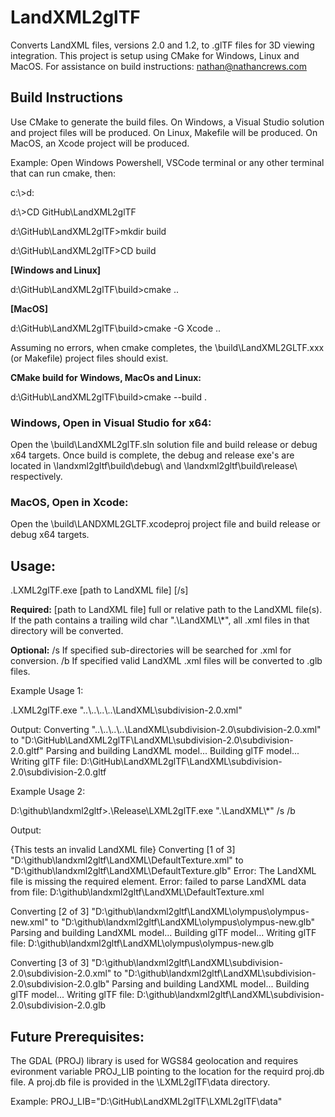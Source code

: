 # LandXML2glTF
Converts LandXML files, versions 2.0 and 1.2, to .glTF files for 3D viewing integration. This project is setup using CMake for Windows, Linux and MacOS.
For assistance on build instructions: nathan@nathancrews.com

<h2>Build Instructions</h2>
Use CMake to generate the build files. On Windows, a Visual Studio solution and project files will be produced.
On Linux, Makefile will be produced. On MacOS, an Xcode project will be produced.

Example: Open Windows Powershell, VSCode terminal or any other terminal that can run cmake, then:

c:\\>d:

d:\\>CD GitHub\\LandXML2glTF

d:\\GitHub\\LandXML2glTF>mkdir build

d:\\GitHub\\LandXML2glTF>CD build

<b>[Windows and Linux]</b>

d:\\GitHub\\LandXML2glTF\build>cmake ..

<b>[MacOS]</b>

d:\\GitHub\\LandXML2glTF\build>cmake -G Xcode ..

Assuming no errors, when cmake completes, the \build\LandXML2GLTF.xxx (or Makefile) project files should exist.

<b>CMake build for Windows, MacOs and Linux:</b>

d:\\GitHub\\LandXML2glTF\build>cmake --build .

<h3>Windows, Open in Visual Studio for x64:</h3>
Open the \build\LandXML2glTF.sln solution file and build release or debug x64 targets.
Once build is complete, the debug and release exe's are located in \landxml2gltf\build\debug\ and \landxml2gltf\build\release\ respectively.

<h3>MacOS, Open in Xcode:</h3>
Open the \build\LANDXML2GLTF.xcodeproj project file and build release or debug x64 targets.

<h2>Usage:</h2>
.LXML2glTF.exe [path to LandXML file] [/s]

<b>Required:</b> [path to LandXML file] full or relative path to the LandXML file(s). If the path contains a trailing wild char ".\\LandXML\\*", all .xml files in that directory will be converted.

<b>Optional:</b> /s If specified sub-directories will be searched for .xml for conversion.
                 /b If specified valid LandXML .xml files will be converted to .glb files.

Example Usage 1:

.LXML2glTF.exe "..\\..\\..\\..\\LandXML\subdivision-2.0.xml"

Output:
Converting "..\\..\\..\\..\\LandXML\\subdivision-2.0\\subdivision-2.0.xml" to "D:\\GitHub\\LandXML2glTF\\LandXML\\subdivision-2.0\\subdivision-2.0.gltf"
Parsing and building LandXML model...
Building glTF model...
Writing glTF file: D:\GitHub\LandXML2glTF\LandXML\subdivision-2.0\subdivision-2.0.gltf

Example Usage 2:

D:\github\landxml2gltf>.\Release\LXML2glTF.exe ".\\LandXML\\*" /s /b

Output:

{This tests an invalid LandXML file} Converting [1 of 3] "D:\\github\\landxml2gltf\\LandXML\\DefaultTexture.xml" to "D:\\github\\landxml2gltf\\LandXML\\DefaultTexture.glb"
Error: The LandXML file is missing the required <Units> element.
Error: failed to parse LandXML data from file: D:\github\landxml2gltf\LandXML\DefaultTexture.xml

Converting [2 of 3] "D:\\github\\landxml2gltf\\LandXML\\olympus\\olympus-new.xml" to "D:\\github\\landxml2gltf\\LandXML\\olympus\\olympus-new.glb"
Parsing and building LandXML model...
Building glTF model...
Writing glTF file: D:\github\landxml2gltf\LandXML\olympus\olympus-new.glb

Converting [3 of 3] "D:\\github\\landxml2gltf\\LandXML\\subdivision-2.0\\subdivision-2.0.xml" to "D:\\github\\landxml2gltf\\LandXML\\subdivision-2.0\\subdivision-2.0.glb"
Parsing and building LandXML model...
Building glTF model...
Writing glTF file: D:\github\landxml2gltf\LandXML\subdivision-2.0\subdivision-2.0.glb


<h2>Future Prerequisites:</h2>

The GDAL (PROJ) library is used for WGS84 geolocation and requires evironment variable PROJ_LIB pointing to the location for the requird proj.db file. A proj.db file is provided in the \LXML2glTF\data directory.

Example: PROJ_LIB="D:\GitHub\LandXML2glTF\LXML2glTF\data"
